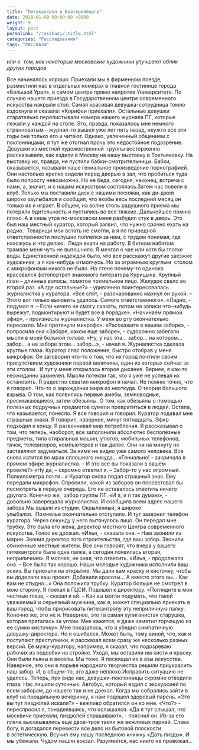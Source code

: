 ```yaml
---
title: "Питекантроп в Екатеринбурге"
date: 2018-01-09 00:00:00 +0000
weight: 9
layout: post
permalink: "/rasskazi/:title.html"
categories: "Расследования"
tags: "РАССКАЗЫ"
---
```

<i>или о  том, как некоторые московские художники улучшают облик других городов </i>

Все начиналось хорошо. Приехали мы в фирменном поезде, разместили нас в отдельных номерах в главной гостинице города «Большой Урал», в самом центре прямо напротив Университета. По случаю нашего приезда в Государственном центре современного искусства накрыли стол. Самая красивая девушка-сотрудница томно вздохнула и сказала: «Корифеи приехали». Остальные девушки старательно перелистывали номера нашего журнала ПГ, которые лежали у каждой на столе. Это, правда, показалось мне немного странноватым – журнал-то вышел уже лет пять назад, неужто все эти годы они только его и читают. Однако, увлеченный общением с поклонницами, я тут же отогнал прочь это недостойное подозрение. Девушки из местной художественной  группы восторженно рассказывали, как ездили в Москву на нашу выставку в Третьяковку. На выставку их, правда, не пустили бабки-смотрительницы. Бабки, оказывается, называли наше гениальное произведение порнографией. Они настолько крепко сидели перед дверью в зал, что пробиться туда было попросту невозможно. Но не беда, сегодня, наконец, встреча с нами, а, значит, и с нашим искусством состоялась.Затем нас повели в клуб. Только мы поставили диск с нашими песнями, как ди-джей широко заулыбался и сообщил, что якобы весь последний месяц он только их и играет. В общем, на волне столь радушного приема мы потеряли бдительность и пустились во все тяжкие. Дальнейшее помню плохо. А в семь утра по-московски меня разбудил стук в дверь. Это был наш местный куратор, который заявил, что нужно срочно ехать на радио.  Товарищи мои встать не смогли, а я по природной ответственности послушно поплелся за ним, с трудом понимая, где нахожусь и что делаю.  Люди ехали на работу. В битком набитом трамвае меня чуть не вытошнило. Я мечтал о чае или хотя бы глотке воды. Единственной надеждой было, что все расскажут другие заезжие художники, а я как-нибудь отмолчусь. Но за огромным круглым  столом с микрофонами никого не было. На стене почему-то одиноко красовался фотопортрет знакомого литератора Курицына. Крупный план – длинные волосы, помятое похмельное лицо. Желудок свело во второй раз. «А где остальные?» - удивленно поинтересовалась журналистка у куратора. «Все спят, - разочарованно махнул он рукой. – Этого вот только выловить удалось. Самого ответственного». «Ладно, - подумал я. – Если ничего не смогу сказать, потом на записи что-нибудь вырежут, подмонтируют и будет все в порядке». «Начинаем прямой эфир», - произнесла журналистка. У меня во рту окончательно пересохло. Мне протянули микрофон. «Расскажите о вашем заборе», - попросила она.«Заборе, каком еще заборе», - судорожно забегали мысли в моей больной голове. «Ну, у нас эта… забор… на котором… забор… а на заборе этом… забор…», - начал я. Журналистка сделала круглые глаза. Куратор спас положение, быстро отобрав у меня микрофон. Он заговорил что-то о том, что их город почтили своим присутствием художники первой величины, один из которых сейчас за эти столом.  И тут у меня открылось второе дыхание. Вернее, я как-то неожиданно захмелел. Мысли потекли так, что я уже не успевал их остановить. Я радостно схватил микрофон и начал. Не помню точно, что я говорил. Что-то о зарождении мира из ниоткуда. О теории большого взрыва. О том, как появились первые амебы, земноводные, пресмыкающиеся, затем обезьяны. О том, как обезьяны с помощью полезных подручных предметов сумели превратиться в людей. Остапа, что называется, понесло. Я все говорил и говорил. Куратор подавал мне страшные знаки. Я говорил, наверное, минут пятнадцать. Эфир подходил к концу. Я развенчивал мир потребления. Я рассказывал о том, что теперь, наоборот, все заполонили абсолютно бесполезные предметы, типа стиральных машин, утюгов, мобильных телефонов, тачек, телевизоров, компьютеров и так далее. Они ни на минуту не заставляют задуматься. За ними не видно уже самого человека. Все снова катится во мрак сплошного никуда… «Гениально! - закричала в прямом эфире журналистка. – И это все вы показали в вашем проекте?» «Ну да, – скромно ответил я. – Забор-то у нас огромный. Полкилометра почти…» Куратор снова подал страшный знак. Ему передали микрофон. Спросили, какой из заборов он посоветовал бы посмотреть в первую очередь. Его не оставалось ответить ничего другого. Конечно же,  забор группы ПГ. «И я, и я так думаю», - довольно заверещала журналистка. И сообщила всем адрес нашего забора.Мы вышли из студии. Окрыленный, я широко улыбался.  Похмелье окончательно отступило. И тут зазвонил телефон куратора. Через секунду у него вытянулось лицо. Он передал мне трубку. Это была его жена, директор местного Центра современного искусства. Голос ее дрожал. «Илья, - сказала она. – Нам звонили из мэрии. Звонил директор того строительства, где ваш забор. Звонили обиженные местные жители. Все они говорят, что вчера у вашего питекантропа была одна палка, а сегодня появилась вторая, неприличная». Я молчал, не зная, что ответить. «Илья, - продолжала она. – Все было так хорошо. Наши молодые художники исполнили ваш эскиз. Вы приехали на открытие. Мы дали вам краску и кисточку, чтобы вы доделали ваш проект. Добавили красоты… А вместо этого вы… Как вам не стыдно…» Она положила трубку. Куратор больше не смотрел в мою сторону. Я поехал в ГЦСИ. Подошел к директору. «Поглядите в мои честные глаза, – сказал я ей. – Как вы могли подумать, что такой уважаемый и серьезный мужчина, как я, может специально приехать в ваш город, чтобы пририсовать питекантропу эту неприличную палку. Конечно же, это не я. Наверное, это та самая хулиганистая старушка, которая пряталась за углом. Мне кажется, я даже заметил торчащую из ее сумки кисточку». Мне показалось, что я убедил симпатичную девушку-директора. Но я ошибался. Может быть, тому виной, что, как и поступают преступники, я рассказал всем сразу же несколько разных версий. Ее мужу-куратору, например, я сказал, что подозреваю рабочих из подсобки на стройке. Уходя, мы оставили им кисти и краску. Они были пьяны и веселы. Мы тоже. Я посвящал их в азы искусства. Наверное, это они в порыве народного творчества решили приукрасить наш забор. И, в общем-то, это даже неплохо.Исправить ситуацию не удалось. Теперь, при виде нас, девушки-поклонницы скромно отводили глаза. Нас лишили суточных. Автобус, который ездил с экскурсией по всем заборам, до нашего так и не доехал. Когда мы собрались зайти в клуб на прощальную вечеринку, к нам подошел здоровый парень. «Это вы тут пиздюлей искали?» - вежливо обратился он ко мне. «Что?» - переспросил я, понадеявшись, что ослышался. «Да я тут слышал, что москвичи приехали, пиздюлей спрашивают», - пояснил он. Из-за его плеча высовывались еще двое-трое таких же вежливых парней. Слава богу, я догадался перевести все дело из бытовой плоскости в эстетическую. Всучил ему нашу последнюю книжку «Дать пизды». И мы убежали. Чудом нашли вокзал. Разумеется, нас никто не провожал…
